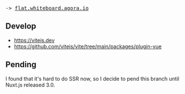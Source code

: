 <samp>-> <a href="https://flat.whiteboard.agora.io">flat.whiteboard.agora.io</a></samp>

## Develop

-   https://vitejs.dev
-   https://github.com/vitejs/vite/tree/main/packages/plugin-vue

## Pending

I found that it's hard to do SSR now,
so I decide to pend this branch until Nuxt.js released 3.0.
